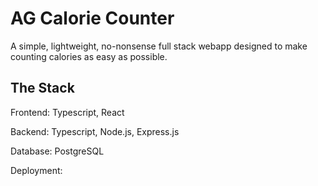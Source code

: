 # AG Calorie Counter

A simple, lightweight, no-nonsense full stack webapp designed to make counting calories as easy as possible.

## The Stack

Frontend: Typescript, React

Backend: Typescript, Node.js, Express.js

Database: PostgreSQL

Deployment: